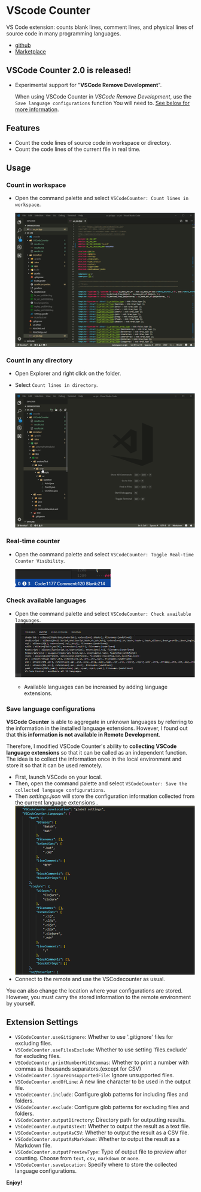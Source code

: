 # VScode Counter

VS Code extension: counts blank lines, comment lines, and physical lines of source code in many programming languages.

* [github](https://github.com/uctakeoff/vscode-counter)
* [Marketplace](https://marketplace.visualstudio.com/items?itemName=uctakeoff.vscode-counter)

## VSCode Counter 2.0 is released!

* Experimental support for "**VSCode Remove Development**".

    When using VSCode Counter in *VSCode Remove Development*, use the `Save language configurations` function You will need to. 
    [See below for more information](#save-language-configurations).

## Features

- Count the code lines of source code in workspace or directory.
- Count the code lines of the current file in real time.


## Usage

### Count in workspace

* Open the command palette and select  `VSCodeCounter: Count lines in workspace`.

    ![](images/count_workspace.gif)


### Count in any directory

* Open Explorer and right click on the folder.
* Select `Count lines in directory`.

    ![](images/from_menu.gif)


### Real-time counter

* Open the command palette and select  `VSCodeCounter: Toggle Real-time Counter Visibility`.

    ![](images/realtime_counter.png)

### Check available languages

* Open the command palette and select  `VSCodeCounter: Check available languages`.
    ![](images/avail_langs.png)

    * Available languages can be increased by adding language extensions.

### Save language configurations

**VSCode Counter** is able to aggregate in unknown languages by referring to the information in the installed language extensions. However, I found out that **this information is not available in Remote Development**.

Therefore, I modified VSCode Counter's ability to **collecting VSCode language extensions** so that it can be called as an independent function. The idea is to collect the information once in the local environment and store it so that it can be used remotely.

* First, launch VSCode on your local.
* Then, open the command palette and select  `VSCodeCounter: Save the collected language configurations`.
* Then *settings.json* will store the configuration information collected from the current language extensions .
    ![](images/save_lang.png)
* Connect to the remote and use the VSCodecounter as usual.


You can also change the location where your configurations are stored.
However, you must carry the stored information to the remote environment by yourself.


## Extension Settings

* `VSCodeCounter.useGitignore`: Whether to use '.gitignore' files for excluding files.
* `VSCodeCounter.useFilesExclude`: Whether to use setting 'files.exclude' for excluding files.
* `VSCodeCounter.printNumberWithCommas`: Whether to print a number with commas as thousands separators.(except for CSV)
* `VSCodeCounter.ignoreUnsupportedFile`: Ignore unsupported files.
* `VSCodeCounter.endOfLine`: A new line character to be used in the output file.
* `VSCodeCounter.include`: Configure glob patterns for including files and folders.
* `VSCodeCounter.exclude`: Configure glob patterns for excluding files and folders.
* `VSCodeCounter.outputDirectory`: Directory path for outputting results.
* `VSCodeCounter.outputAsText`: Whether to output the result as a text file.
* `VSCodeCounter.outputAsCSV`: Whether to output the result as a CSV file.
* `VSCodeCounter.outputAsMarkdown`: Whether to output the result as a Markdown file.
* `VSCodeCounter.outputPreviewType`: Type of output file to preview after counting. Choose from `text`, `csv`, `markdown` or `none`.
* `VSCodeCounter.saveLocation`: Specify where to store the collected language configurations.

**Enjoy!**
